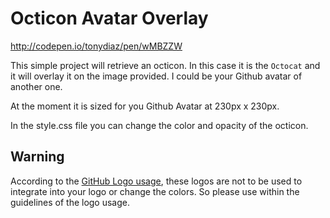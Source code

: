 # Octicon Avatar Overlay
http://codepen.io/tonydiaz/pen/wMBZZW

This simple project will retrieve an octicon. In this case it is the `Octocat` and it will overlay it on the image provided. I could be your Github avatar of another one.

At the moment it is sized for you Github Avatar at 230px x 230px.

In the style.css file you can change the color and opacity of the octicon.

## Warning
According to the [GitHub Logo usage](https://github.com/logos), these logos are not to be used to integrate into your logo or change the colors. So please use within the guidelines of the logo usage.
